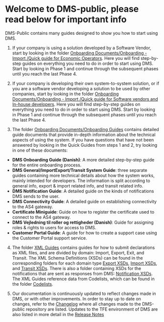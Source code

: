 # Welcome to DMS-public, please read below for important info

DMS-Public contains many guides designed to show you how to start using DMS.

  1. If your company is using a solution developed by a Software Vendor, start by looking in the folder [Onboarding Documents/Onboarding - Import
/Quick guide for Economic Operators](Onboarding%20Documents/Onboarding%20-%20Import/Quick%20guide%20for%20Economic%20Operators). Here you will find step-by-step guides on everything you need to do in order to start using DMS. Start by looking in Phase 1 and continue through the subsequent phases until you reach the last Phase 4.

  2. If your company is developing their own system-to-system solution, or if you are a software vendor developing a solution to be used by other companies, start by looking in the folder [Onboarding Documents/Onboarding - Import
/Quick guide for Software vendors and In-house developers](Onboarding%20Documents/Onboarding%20-%20Import/Quick%20guide%20for%20Software%20vendors%20and%20In-house%20developers). Here you will find step-by-step guides on everything you need to do in order to start using DMS. Start by looking in Phase 1 and continue through the subsequent phases until you reach the last Phase 4.

  3. The folder [Onboarding Documents/Onboarding Guides](Onboarding%20Documents/Onboarding%20Guides) contains detailed guide documents that provide in-depth information about the technical aspects of using the system. If you have questions that have not been answered by looking in the Quick Guides from steps 1 and 2, try looking in one of these documents:
   - <b>DMS Onboarding Guide (Danish)</b>: A more detailed step-by-step guide for the entire onboarding process. 
   - <b>DMS General/ImportExport/Transit System Guide</b>: three separate guides containing more technical details about how the system works, mainly intended for developers. The information is split according to general info, export & import related info, and transit related info.
   - <b>DMS Notification Guide</b>: A detailed guide on the kinds of notifications DMS sends to the user.
   - <b>DMS Connectivity Guide</b>: A detailed guide on establishing connectivity to the AS4 gateway.
   - <b>Certificate Miniguide</b>: Guide on how to register the certificate used to connect to the AS4 gateway.
   - <b>DMS Vejledning til roller og rettigheder (Danish)</b>: Guide for assigning roles & rights to users for access to DMS.
   - <b>Customer Portal Guide</b>: A guide for how to create a support case using the Customer Portal support service.

  4. The folder [XML Guides](XML%20Guides) contains guides for how to submit declarations as XML files, and are divided by domain: Import, Export, Exit, and Transit. The XML Schema Definitions (XSDs) can be found in the corresponding folders for each domain type [Export XSDs](Export%20XSDs), [Import XSDs](Import%20XSDs), and [Transit XSDs](Transit%20XSDs). There is also a folder containing XSDs for the notifications that are sent as responses from DMS: [Notification XSDs](Notification%20XSDs). The XML Guides reference data from Codelists, which can be found in the folder [Codelists](Codelists).


  5. Our documentation is continuously updated to reflect changes made in DMS, or with other improvements. In order to stay up to date on changes, refer to the [Changelog](changelog.md) where all changes made to the DMS-public repository are listed. Updates to the TFE environment of DMS are also listed in more detail in the [Release Notes](Release%20Notes)



